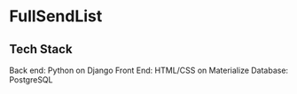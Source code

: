 FullSendList
===============

Tech Stack
----------
Back end: Python on Django
Front End: HTML/CSS on Materialize
Database: PostgreSQL
